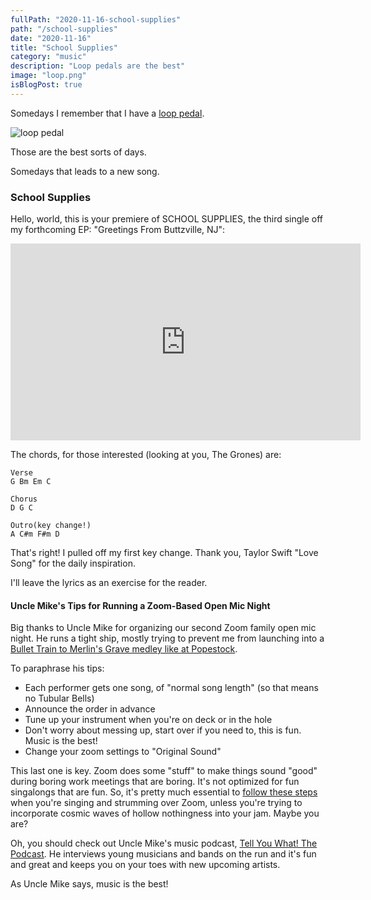 ```yaml
---
fullPath: "2020-11-16-school-supplies"
path: "/school-supplies"
date: "2020-11-16"
title: "School Supplies"
category: "music"
description: "Loop pedals are the best"
image: "loop.png"
isBlogPost: true
---
```


Somedays I remember that I have a [loop pedal](https://amzn.to/2H8SH8O).

![loop pedal](./images/loop.png)

Those are the best sorts of days.

Somedays that leads to a new song.

### School Supplies

Hello, world, this is your premiere of SCHOOL SUPPLIES, the third single off my forthcoming EP: "Greetings From Buttzville, NJ":

<iframe width="560" height="315" src="https://www.youtube.com/embed/o57rqh88CJY" frameborder="0" allow="accelerometer; autoplay; clipboard-write; encrypted-media; gyroscope; picture-in-picture" allowfullscreen></iframe>

The chords, for those interested (looking at you, The Grones) are:

```
Verse
G Bm Em C

Chorus
D G C

Outro(key change!)
A C#m F#m D
```

That's right! I pulled off my first key change. Thank you, Taylor Swift "Love Song" for the daily inspiration.

I'll leave the lyrics as an exercise for the reader.

#### Uncle Mike's Tips for Running a Zoom-Based Open Mic Night

Big thanks to Uncle Mike for organizing our second Zoom family open mic night. He runs a tight ship, mostly trying to prevent me from launching into a [Bullet Train to Merlin's Grave medley like at Popestock](/bullet-train-to-merlins-grave).

To paraphrase his tips:

* Each performer gets one song, of "normal song length" (so that means no Tubular Bells)
* Announce the order in advance
* Tune up your instrument when you're on deck or in the hole
* Don't worry about messing up, start over if you need to, this is fun. Music is the best!
* Change your zoom settings to "Original Sound"

This last one is key. Zoom does some "stuff" to make things sound "good" during boring work meetings that are boring. It's not optimized for fun singalongs that are fun. So, it's pretty much essential to [follow these steps](https://support.zoom.us/hc/en-us/articles/115003279466-Enabling-option-to-preserve-original-sound) when you're singing and strumming over Zoom, unless you're trying to incorporate cosmic waves of hollow nothingness into your jam. Maybe you are?

Oh, you should check out Uncle Mike's music podcast, [Tell You What! The Podcast](https://www.tellyouwhatpodcast.com/). He interviews young musicians and bands on the run and it's fun and great and keeps you on your toes with new upcoming artists.

As Uncle Mike says, music is the best!